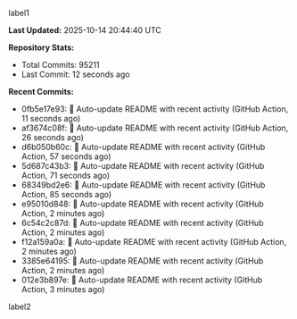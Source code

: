 
label1 
<!-- ACTIVITY_START -->
**Last Updated:** 2025-10-14 20:44:40 UTC

**Repository Stats:**
- Total Commits: 95211
- Last Commit: 12 seconds ago

**Recent Commits:**
- 0fb5e17e93: 🤖 Auto-update README with recent activity (GitHub Action, 11 seconds ago)
- af3674c08f: 🤖 Auto-update README with recent activity (GitHub Action, 26 seconds ago)
- d6b050b60c: 🤖 Auto-update README with recent activity (GitHub Action, 57 seconds ago)
- 5d687c43b3: 🤖 Auto-update README with recent activity (GitHub Action, 71 seconds ago)
- 68349bd2e6: 🤖 Auto-update README with recent activity (GitHub Action, 85 seconds ago)
- e95010d848: 🤖 Auto-update README with recent activity (GitHub Action, 2 minutes ago)
- 6c54c2c87d: 🤖 Auto-update README with recent activity (GitHub Action, 2 minutes ago)
- f12a159a0a: 🤖 Auto-update README with recent activity (GitHub Action, 2 minutes ago)
- 3385e64195: 🤖 Auto-update README with recent activity (GitHub Action, 2 minutes ago)
- 012e3b897e: 🤖 Auto-update README with recent activity (GitHub Action, 3 minutes ago)
<!-- ACTIVITY_END -->

label2

